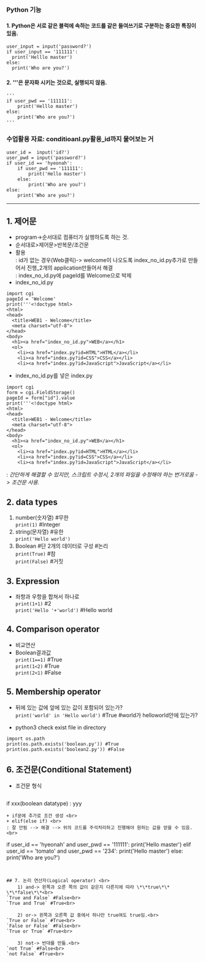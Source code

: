 ### Python 기능
#### 1. Python은 서로 같은 블럭에 속하는 코드를 같은 들여쓰기로 구분하는 중요한 특징이 있음. <br>
  ```
user_input = input('password?')
if user_input == '111111':
    print('Helllo master')
else:
    print('Who are you?')
  ```
  
#### 2. '''은 문자화 시키는 것으로, 실행되지 않음. <br>
```
'''
if user_pwd == '111111':
    print('Helllo master')
else:
    print('Who are you?')
'''
```

### 수업활용 자료: conditioanl.py활용_id까지 물어보는 거 <br>
```
user_id =  input('id?')
user_pwd = input('password?')
if user_id == 'hyeonah':
    if user_pwd == '111111':
        print('Hello master')
    else:
        print('Who are you?')
else:
    print('Who are you?')
```
- - -

## 1. 제어문 <br>
+ program->순서대로 컴퓨터가 실행하도록 하는 것.<br>
+ 순서대로>제어문>반복문/조건문<br>
+ 활용 <br>
: id가 없는 경우(Web클릭)-> welcome이 나오도록 index_no_id.py추가로 만들어서 진행_2개의 application만들어서 해결<br>
: index_no_id.py에 pageId를 Welcome으로 박제<br>
+ index_no_id.py <br>
```
import cgi  
pageId = 'Welcome'  
print('''<!doctype html>  
<html>  
<head>  
  <title>WEB1 - Welcome</title>  
  <meta charset="utf-8">  
</head>  
<body>  
  <h1><a href="index_no_id.py">WEB</a></h1>  
  <ol>  
    <li><a href="index.py?id=HTML">HTML</a></li>  
    <li><a href="index.py?id=CSS">CSS</a></li>  
    <li><a href="index.py?id=JavaScript">JavaScript</a></li>  
```
+ index_no_id.py를 넣은 index.py <br>
```
import cgi  
form = cgi.FieldStorage()  
pageId = form["id"].value  
print('''<!doctype html>  
<html>  
<head>  
  <title>WEB1 - Welcome</title>  
  <meta charset="utf-8">  
</head>  
<body>  
  <h1><a href="index_no_id.py">WEB</a></h1>  
  <ol>  
    <li><a href="index.py?id=HTML">HTML</a></li>  
    <li><a href="index.py?id=CSS">CSS</a></li>  
    <li><a href="index.py?id=JavaScript">JavaScript</a></li>  
```
: _간단하게 해결할 수 있지만, 스크립트 수정시, 2개의 파일을 수정해야 하는 번거로움 -> 조건문 사용._<br>


## 2. data types<br>
  1) number(숫자열) #무한 <br>
`print(1)` #Integer <br>
  2) string(문자열) #유한 <br>
`print('Hello world')`<br>
  3) Boolean #단 2개의 데이터로 구성 #논리 <br>
`print(True)` #참 <br>
`print(False)` #거짓 <br>

## 3. Expression <br>
+ 좌항과 우항을 합쳐서 하나로 <br>
`print(1+1)` #2 <br>
`print('Hello '+'world')` #Hello world <br>

## 4. Comparison operator <Br>
+ 비교연산 <br> 
+ Boolean결과값 <br>
`print(1==1)` #True <br>
`print(1<2)` #True <br>
`print(2<1)` #False <br>

## 5. Membership operator 
+ 뒤에 있는 값에 앞에 있는 값이 포함되어 있는가? <br>
`print('world' in 'Hello world')`  #True #world가 helloworld안에 있는가? <br>

+ python3 check exist file in directory <br>
```
import os.path
print(os.path.exists('boolean.py')) #True
print(os.path.exists('boolean2.py')) #False
```

## 6. 조건문(Conditional Statement) <br>
+ 조건문 형식 <br>
  ```
if xxx(boolean datatype) :
    yyy
```
+ if문에 추가로 조건 생성 <br>
+ elif(else if) <br>
: 잘 안됨 --> 해결 --> 위의 코드를 주석처리하고 진행해야 원하는 값을 얻을 수 있음. <br>
```
if user_id == 'hyeonah' and user_pwd == '111111':
        print('Hello master')
    elif user_id == 'tomato' and user_pwd == '234':
        print('Hello master')
else:
    print('Who are you?')
```


## 7. 논리 연산자(Logical operator) <br>
    1) and-> 왼쪽과 오른 쪽의 값이 같은지 다른지에 따라 \*\*true\*\* \*\*false\*\*<br>
`True and False` #False<br>
`True and True` #True<br>
  
    2) or-> 왼쪽과 오른쪽 값 중에서 하나만 true여도 true임.<br>
`True or False` #True<br>
`False or False` #False<br>
`True or True` #True<br>
  
    3) not-> 반대를 만듦.<br>
`not True` #False<br>
`not False` #True<br>
  

